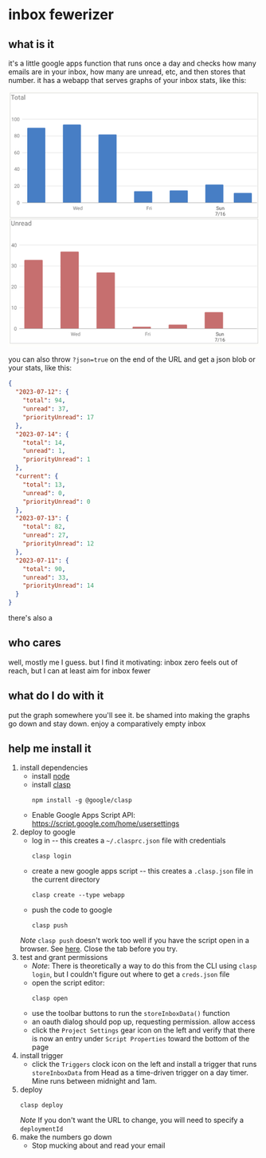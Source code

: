 # inbox fewerizer

## what is it

it's a little google apps function that runs once a day and checks how many emails are in your inbox, how many are unread, etc, and then stores that number.  it has a webapp that serves graphs of your inbox stats, like this:

![example graphs](/example.png)

you can also throw `?json=true` on the end of the URL and get a json blob or your stats, like this:

```json
{
  "2023-07-12": {
    "total": 94,
    "unread": 37,
    "priorityUnread": 17
  },
  "2023-07-14": {
    "total": 14,
    "unread": 1,
    "priorityUnread": 1
  },
  "current": {
    "total": 13,
    "unread": 0,
    "priorityUnread": 0
  },
  "2023-07-13": {
    "total": 82,
    "unread": 27,
    "priorityUnread": 12
  },
  "2023-07-11": {
    "total": 90,
    "unread": 33,
    "priorityUnread": 14
  }
}
```

there's also a 

## who cares

well, mostly me I guess. but I find it motivating: inbox zero feels out of reach, but I can at least aim for inbox fewer

## what do I do with it

put the graph somewhere you'll see it. be shamed into making the graphs go down and stay down. enjoy a comparatively empty inbox

## help me install it

1. install dependencies
    * install [node](https://nodejs.org/en/download/)
    * install [clasp](https://github.com/google/clasp)
        ```
        npm install -g @google/clasp
        ```
    * Enable Google Apps Script API: https://script.google.com/home/usersettings
2. deploy to google
    *  log in -- this creates a `~/.clasprc.json` file with credentials
        ```
        clasp login
        ```
    *  create a new google apps script -- this creates a `.clasp.json` file in the current directory
        ```
        clasp create --type webapp
        ```
    * push the code to google
        ```
        clasp push
        ```
    *Note* `clasp push` doesn't work too well if you have the script open in a browser. See [here](https://issuetracker.google.com/issues/123311608). Close the tab before you try.
3. test and grant permissions
    * *Note*: There is theoretically a way to do this from the CLI using `clasp login`, but I couldn't figure out where to get a `creds.json` file
    * open the script editor:
        ```
        clasp open
        ```
    * use the toolbar buttons to run the `storeInboxData()` function
    * an oauth dialog should pop up, requesting permission. allow access
    * click the `Project Settings` gear icon on the left and verify that there is now an entry under `Script Properties` toward the bottom of the page
5. install trigger
    * click the `Triggers` clock icon on the left and install a trigger that runs `storeInboxData` from Head as a time-driven trigger on a day timer. Mine runs between midnight and 1am.
6. deploy
    ```
    clasp deploy
    ```
    *Note* If you don't want the URL to change, you will need to specify a `deploymentId`
7. make the numbers go down
    * Stop mucking about and read your email
